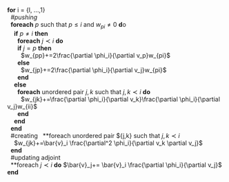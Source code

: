 
**for** i = {l, ...,1} <br>
&nbsp;&nbsp;*\#pushing* <br>
&nbsp;&nbsp;**foreach** $p$ such that $p \leq i$ and $w_{pi} \neq 0$ **d**o <br>
&nbsp;&nbsp;&nbsp;&nbsp;**if** $p\ne i$ **then** <br>
&nbsp;&nbsp;&nbsp;&nbsp;&nbsp;&nbsp;**foreach** $j \prec i$ **do** <br>
&nbsp;&nbsp;&nbsp;&nbsp;&nbsp;&nbsp;**if** $j=p$ **then** <br>
&nbsp;&nbsp;&nbsp;&nbsp;&nbsp;&nbsp;&nbsp;&nbsp;$w_{pp}+=2\frac{\partial \phi_i}{\partial v_p}w_{pi}$ <br>
&nbsp;&nbsp;&nbsp;&nbsp;&nbsp;&nbsp;**else** <br>
&nbsp;&nbsp;&nbsp;&nbsp;&nbsp;&nbsp;&nbsp;&nbsp;$w_{jp}+=2\frac{\partial \phi_i}{\partial v_j}w_{pi}$ <br>
&nbsp;&nbsp;&nbsp;&nbsp;&nbsp;&nbsp;**end** <br>
&nbsp;&nbsp;&nbsp;&nbsp;**else** <br>
&nbsp;&nbsp;&nbsp;&nbsp;&nbsp;&nbsp;**foreach** unordered pair ${j,k}$ such that $j,k \prec i$ **do** <br>
&nbsp;&nbsp;&nbsp;&nbsp;&nbsp;&nbsp;&nbsp;&nbsp;$w_{jk}+=\frac{\partial \phi_i}{\partial v_k}\frac{\partial \phi_i}{\partial v_j}w_{ii}$ <br>
&nbsp;&nbsp;&nbsp;&nbsp;&nbsp;&nbsp;**end** <br>
&nbsp;&nbsp;&nbsp;&nbsp;**end** <br>
&nbsp;&nbsp;**end** <br>
&nbsp;&nbsp;\#creating
&nbsp;&nbsp;**foreach unordered pair ${j,k} such that $j,k \prec i$  <br>
&nbsp;&nbsp;&nbsp;&nbsp;$w_{jk}+=\bar{v}_i \frac{\partial^2 \phi_i}{\partial v_k \partial v_j}$ <br>
&nbsp;&nbsp;**end** <br>
&nbsp;&nbsp;\#updating adjoint <br>
&nbsp;&nbsp;**foreach $j \prec i$ **do** $\bar{v}_j+= \bar{v}_i  \frac{\partial \phi_i}{\partial v_j}$
**end** <br>
